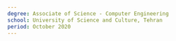 ```yaml
---
degree: Associate of Science - Computer Engineering
school: University of Science and Culture, Tehran
period: October 2020
---
```

